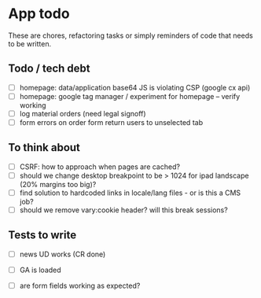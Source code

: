 # App todo
These are chores, refactoring tasks or simply reminders of code that needs to be written.

## Todo / tech debt
- [ ] homepage: data/application base64 JS is violating CSP (google cx api)
- [ ] homepage: google tag manager / experiment for homepage – verify working
- [ ] log material orders (need legal signoff)
- [ ] form errors on order form return users to unselected tab

## To think about
- [ ] CSRF: how to approach when pages are cached?
- [ ] should we change desktop breakpoint to be > 1024 for ipad landscape (20% margins too big)?
- [ ] find solution to hardcoded links in locale/lang files - or is this a CMS job?
- [ ] should we remove vary:cookie header? will this break sessions?

## Tests to write
 - [ ] news UD works (CR done)
 - [ ] GA is loaded
 - [ ] are form fields working as expected?
 